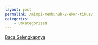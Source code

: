 ```yaml
---
layout: post
permalink: /mimpi-membunuh-2-ekor-tikus/
categories:
    - Uncategorized
---
```


[Baca Selengkapnya](/08)
